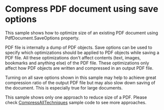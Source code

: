 # Compress PDF document using save options
This sample shows how to optimize size of an existing PDF document using PdfDocument.SaveOptions property.

PDF file is internally a dump of PDF objects. Save options can be used to specify which optimizations should be applied to PDF objects while saving a PDF file. All these optimizations don't affect contents (text, images, bookmarks and anything else) of the PDF file. These optimizations only affect how PDF objects are written and compressed in an output PDF file.

Turning on all save options shown in this sample may help to achieve great compression ratio of the output PDF file but may also slow down saving of the document. This is especially true for large documents.

This sample shows only one approach to reduce size of a PDF. Please check [CompressAllTechniques](https://github.com/BitMiracle/Docotic.Pdf.Samples/tree/master/Samples/Compression/CompressAllTechniques) sample code to see more approaches.
